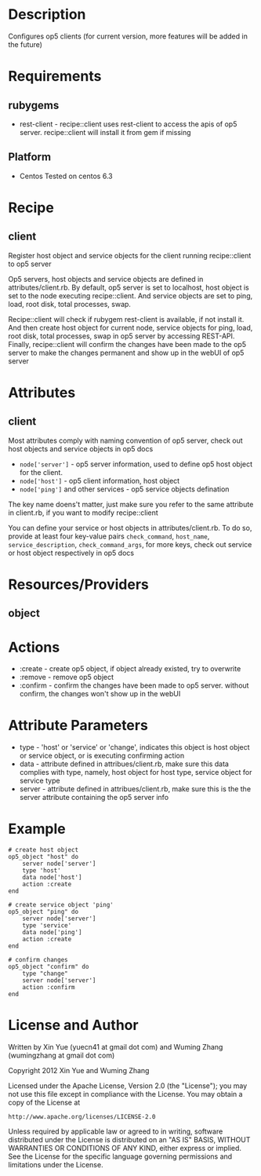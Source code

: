 Description
===========

Configures op5 clients (for current version, more features will be added in the future)

Requirements
============

rubygems
--------

* rest-client - recipe::client uses rest-client to access the apis of op5 server. recipe::client will install it from gem if missing 

Platform
--------

* Centos
Tested on centos 6.3

Recipe
======

client
------

Register host object and service objects for the client running recipe::client to op5 server

Op5 servers, host objects and service objects are defined in attributes/client.rb. By default, op5 server is set to localhost, host object is set to the node executing recipe::client. And service objects are set to ping, load, root disk, total processes, swap.

Recipe::client will check if rubygem rest-client is available, if not install it. And then create host object for current node, service objects for ping, load, root disk, total processes, swap in op5 server by accessing REST-API. Finally, recipe::client will confirm the changes have been made to the op5 server to make the changes permanent and show up in the webUI of op5 server


Attributes
==========

client
------

Most attributes comply with naming convention of op5 server, check out host objects and service objects in op5 docs

* `node['server']` - op5 server information, used to define op5 host object for the client.
* `node['host']` - op5 client information, host object 
* `node['ping']` and other services - op5 service objects defination

The key name doens't matter, just make sure you refer to the same attribute in client.rb, if you want to modify recipe::client

You can define your service or host objects in attributes/client.rb. To do so, provide at least four key-value pairs `check_command`, `host_name`, `service_description`, `check_command_args`, for more keys, check out service or host object respectively in op5 docs

Resources/Providers
===================

object
------

# Actions

- :create - create op5 object, if object already existed, try to overwrite
- :remove - remove op5 object
- :confirm - confirm the changes have been made to op5 server. without confirm, the changes won't show up in the webUI

# Attribute Parameters

- type - 'host' or 'service' or 'change', indicates this object is host object or service object, or is executing confirming action
- data - attribute defined in attribues/client.rb, make sure this data complies with type, namely, host object for host type, service object for service type
- server - attribute defined in attribues/client.rb, make sure this is the the server attribute containing the op5 server info

# Example
    
    # create host object
    op5_object "host" do
        server node['server']
        type 'host'
        data node['host']
        action :create
    end

    # create service object 'ping'
    op5_object "ping" do
        server node['server']
        type 'service'
        data node['ping']
        action :create
    end

    # confirm changes
    op5_object "confirm" do
        type "change"
        server node['server']
        action :confirm
    end

License and Author
==================

Written by Xin Yue (yuecn41 at gmail dot com) and Wuming Zhang (wumingzhang at gmail dot com)

Copyright 2012 Xin Yue and Wuming Zhang

Licensed under the Apache License, Version 2.0 (the "License");
you may not use this file except in compliance with the License.
You may obtain a copy of the License at

    http://www.apache.org/licenses/LICENSE-2.0

Unless required by applicable law or agreed to in writing, software
distributed under the License is distributed on an "AS IS" BASIS,
WITHOUT WARRANTIES OR CONDITIONS OF ANY KIND, either express or implied.
See the License for the specific language governing permissions and
limitations under the License.
